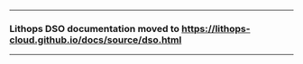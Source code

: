 ___
### Lithops DSO documentation moved to https://lithops-cloud.github.io/docs/source/dso.html
___
